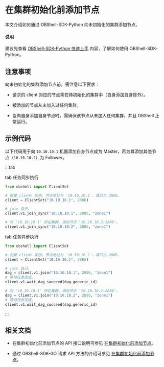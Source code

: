 # 在集群初始化前添加节点

本文介绍如何通过 OBShell-SDK-Python 向未初始化的集群添加节点。

<main id="notice" type='explain'>
  <h4>说明</h4>
  <p>建议先查看 <a href='100.quickstart-of-python.md'>OBShell-SDK-Python 快速上手</a> 内容，了解如何使用 OBShell-SDK-Python。</p>
</main>

## 注意事项

向未初始化的集群添加节点前，需注意以下要求：

* 请求的 client 对应的节点需在待初始化的集群中（自身添加自身除外）。

* 被添加的节点从未加入过任何集群。

* 当向自身添加自身节点时，需确保该节点从未加入任何集群，并且 OBShell 正常运行。

## 示例代码

以下代码用于向 `10.10.10.1` 机器添加自身节点成为 Master，再为其添加其他节点（`10.10.10.2`）为 Follower。

:::tab

tab 任务同步执行

```python
from obshell import ClientSet

# 创建 client 实例，节点地址为 '10.10.10.1'，端口为 2886。
client = ClientSet("10.10.10.1", 2886)

# join 自己。
client.v1.join_sync("10.10.10.1", 2886, "zone1")

# 向 '10.10.10.1' 所在集群，添加节点 '10.10.10.2:2886'。
client.v1.join_sync("10.10.10.2", 2886, "zone1")
```

tab 任务异步执行

```python
from obshell import ClientSet

# 创建 client 实例，节点地址为 '10.10.10.1'，端口为 2886。
client = ClientSet("10.10.10.1", 2886)

# join 自己。
dag = client.v1.join("10.10.10.1", 2886, "zone1")
# 等待任务完成。
client.v1.wait_dag_succeed(dag.generic_id)

# 向 '10.10.10.1' 所在集群，添加节点 '10.10.10.2:2886'。
dag = client.v1.join("10.10.10.2", 2886, "zone1")
# 等待任务完成。
client.v1.wait_dag_succeed(dag.generic_id)
```

:::

## 相关文档

* 在集群初始化前添加节点的 API 接口说明可参见 [在集群初始化前添加节点](../../400.obshell-api-reference/300.add-new-node.md)。

* 通过 OBShell-SDK-GO 请求 API 方法的介绍可参见 [在集群初始化前添加节点](../200.go/300.add-new-node-of-go.md)。
